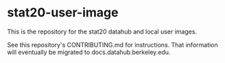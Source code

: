 # stat20-user-image

This is the repository for the stat20 datahub and local user images.

See this repository's CONTRIBUTING.md for instructions. That information will eventually be migrated to docs.datahub.berkeley.edu.

